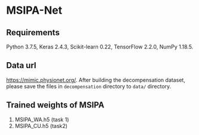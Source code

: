 # MSIPA-Net
## Requirements

Python 3.7.5, Keras 2.4.3, Scikit-learn 0.22, TensorFlow 2.2.0, NumPy 1.18.5.

## Data url
https://mimic.physionet.org/. 
After building the decompensation dataset, please save the files in ```decompensation``` directory to ```data/``` directory.

## Trained weights of MSIPA
1. MSIPA_WA.h5 (task 1)
1. MSIPA_CU.h5 (task2)
